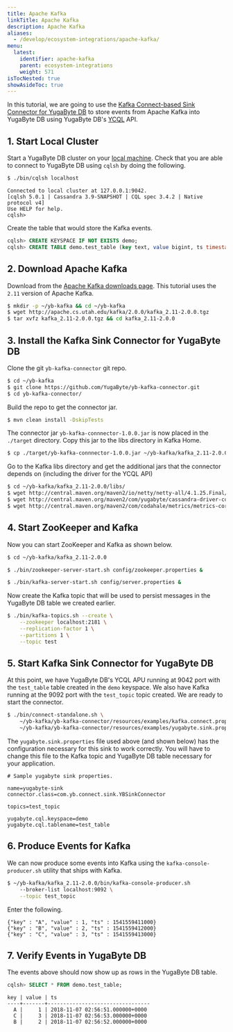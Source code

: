 ```yaml
---
title: Apache Kafka
linkTitle: Apache Kafka
description: Apache Kafka
aliases:
  - /develop/ecosystem-integrations/apache-kafka/
menu:
  latest:
    identifier: apache-kafka
    parent: ecosystem-integrations
    weight: 571
isTocNested: true
showAsideToc: true
---
```


In this tutorial, we are going to use the [Kafka Connect-based Sink Connector for YugaByte DB](https://github.com/YugaByte/yb-kafka-connector) to store events from Apache Kafka into YugaByte DB using YugaByte DB's [YCQL](../../../api/ycql) API.

## 1. Start Local Cluster

Start a YugaByte DB cluster on your [local machine](../../../quick-start/install/). Check that you are able to connect to YugaByte DB using `cqlsh` by doing the following.

```sh
$ ./bin/cqlsh localhost
```

```
Connected to local cluster at 127.0.0.1:9042.
[cqlsh 5.0.1 | Cassandra 3.9-SNAPSHOT | CQL spec 3.4.2 | Native protocol v4]
Use HELP for help.
cqlsh> 
```

Create the table that would store the Kafka events.

```sql
cqlsh> CREATE KEYSPACE IF NOT EXISTS demo;
cqlsh> CREATE TABLE demo.test_table (key text, value bigint, ts timestamp, PRIMARY KEY (key));
```

## 2. Download Apache Kafka 

Download from the [Apache Kafka downloads page](https://kafka.apache.org/downloads). This tutorial uses the `2.11` version of Apache Kafka.

```sh
$ mkdir -p ~/yb-kafka && cd ~/yb-kafka
$ wget http://apache.cs.utah.edu/kafka/2.0.0/kafka_2.11-2.0.0.tgz
$ tar xvfz kafka_2.11-2.0.0.tgz && cd kafka_2.11-2.0.0
```

## 3. Install the Kafka Sink Connector for YugaByte DB

Clone the git `yb-kafka-connector` git repo.

```sh
$ cd ~/yb-kafka
$ git clone https://github.com/YugaByte/yb-kafka-connector.git
$ cd yb-kafka-connector/
```

Build the repo to get the connector jar.

```sh
$ mvn clean install -DskipTests
```

The connector jar `yb-kafka-connnector-1.0.0.jar` is now placed in the `./target` directory. Copy this jar to the libs directory in Kafka Home.

```sh
$ cp ./target/yb-kafka-connnector-1.0.0.jar ~/yb-kafka/kafka_2.11-2.0.0/libs/
```

Go to the Kafka libs directory and get the additional jars that the connector depends on (including the driver for the YCQL API)

```sh
$ cd ~/yb-kafka/kafka_2.11-2.0.0/libs/
$ wget http://central.maven.org/maven2/io/netty/netty-all/4.1.25.Final/netty-all-4.1.25.Final.jar
$ wget http://central.maven.org/maven2/com/yugabyte/cassandra-driver-core/3.2.0-yb-18/cassandra-driver-core-3.2.0-yb-18.jar
$ wget http://central.maven.org/maven2/com/codahale/metrics/metrics-core/3.0.1/metrics-core-3.0.1.jar
```

## 4. Start ZooKeeper and Kafka

Now you can start ZooKeeper and Kafka as shown below.

```sh
$ cd ~/yb-kafka/kafka_2.11-2.0.0
```

```sh
$ ./bin/zookeeper-server-start.sh config/zookeeper.properties &
```

```sh
$ ./bin/kafka-server-start.sh config/server.properties &
```

Now create the Kafka topic that will be used to persist messages in the YugaByte DB table we created earlier.

```sh
$ ./bin/kafka-topics.sh --create \
	--zookeeper localhost:2181 \
	--replication-factor 1 \
	--partitions 1 \
	--topic test
```

## 5. Start Kafka Sink Connector for YugaByte DB

At this point, we have YugaByte DB's YCQL APU running at 9042 port with the `test_table` table created in the `demo` keyspace. We also have Kafka running at the 9092 port with the `test_topic` topic created. We are ready to start the connector.

```sh
$ ./bin/connect-standalone.sh \
	~/yb-kafka/yb-kafka-connector/resources/examples/kafka.connect.properties \
	~/yb-kafka/yb-kafka-connector/resources/examples/yugabyte.sink.properties 
```

The `yugabyte.sink.properties` file used above (and shown below) has the configuration necessary for this sink to work correctly. You will have to change this file to the Kafka topic and YugaByte DB table necessary for your application.

```
# Sample yugabyte sink properties.

name=yugabyte-sink
connector.class=com.yb.connect.sink.YBSinkConnector

topics=test_topic

yugabyte.cql.keyspace=demo
yugabyte.cql.tablename=test_table
```

## 6. Produce Events for Kafka

We can now produce some events into Kafka using the `kafka-console-producer.sh` utility that ships with Kafka.

```sh
$ ~/yb-kafka/kafka_2.11-2.0.0/bin/kafka-console-producer.sh 
	--broker-list localhost:9092 \
	--topic test_topic
```

Enter the following.

```
{"key" : "A", "value" : 1, "ts" : 1541559411000}
{"key" : "B", "value" : 2, "ts" : 1541559412000}
{"key" : "C", "value" : 3, "ts" : 1541559413000}
```

## 7. Verify Events in YugaByte DB

The events above should now show up as rows in the YugaByte DB table.

```sql
cqlsh> SELECT * FROM demo.test_table;
```

```
key | value | ts
----+-------+---------------------------------
  A |     1 | 2018-11-07 02:56:51.000000+0000
  C |     3 | 2018-11-07 02:56:53.000000+0000
  B |     2 | 2018-11-07 02:56:52.000000+0000
```